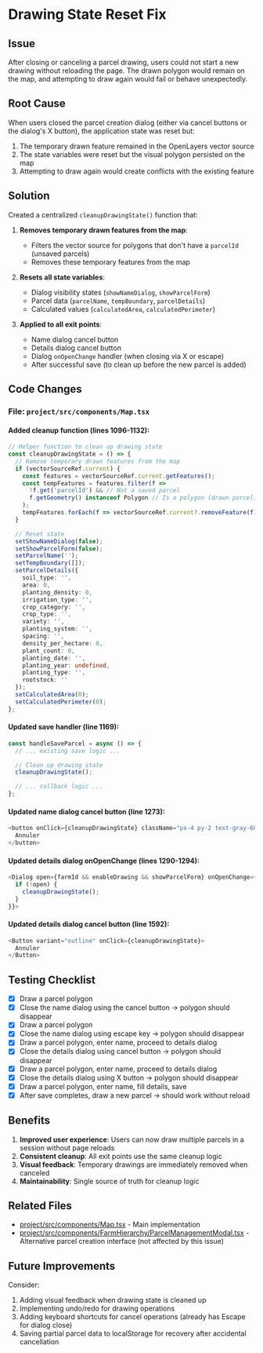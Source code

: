 # Drawing State Reset Fix

## Issue
After closing or canceling a parcel drawing, users could not start a new drawing without reloading the page. The drawn polygon would remain on the map, and attempting to draw again would fail or behave unexpectedly.

## Root Cause
When users closed the parcel creation dialog (either via cancel buttons or the dialog's X button), the application state was reset but:
1. The temporary drawn feature remained in the OpenLayers vector source
2. The state variables were reset but the visual polygon persisted on the map
3. Attempting to draw again would create conflicts with the existing feature

## Solution
Created a centralized `cleanupDrawingState()` function that:

1. **Removes temporary drawn features from the map**:
   - Filters the vector source for polygons that don't have a `parcelId` (unsaved parcels)
   - Removes these temporary features from the map

2. **Resets all state variables**:
   - Dialog visibility states (`showNameDialog`, `showParcelForm`)
   - Parcel data (`parcelName`, `tempBoundary`, `parcelDetails`)
   - Calculated values (`calculatedArea`, `calculatedPerimeter`)

3. **Applied to all exit points**:
   - Name dialog cancel button
   - Details dialog cancel button
   - Dialog `onOpenChange` handler (when closing via X or escape)
   - After successful save (to clean up before the new parcel is added)

## Code Changes

### File: `project/src/components/Map.tsx`

#### Added cleanup function (lines 1096-1132):
```typescript
// Helper function to clean up drawing state
const cleanupDrawingState = () => {
  // Remove temporary drawn features from the map
  if (vectorSourceRef.current) {
    const features = vectorSourceRef.current.getFeatures();
    const tempFeatures = features.filter(f =>
      !f.get('parcelId') && // Not a saved parcel
      f.getGeometry() instanceof Polygon // Is a polygon (drawn parcel)
    );
    tempFeatures.forEach(f => vectorSourceRef.current?.removeFeature(f));
  }

  // Reset state
  setShowNameDialog(false);
  setShowParcelForm(false);
  setParcelName('');
  setTempBoundary([]);
  setParcelDetails({
    soil_type: '',
    area: 0,
    planting_density: 0,
    irrigation_type: '',
    crop_category: '',
    crop_type: '',
    variety: '',
    planting_system: '',
    spacing: '',
    density_per_hectare: 0,
    plant_count: 0,
    planting_date: '',
    planting_year: undefined,
    planting_type: '',
    rootstock: ''
  });
  setCalculatedArea(0);
  setCalculatedPerimeter(0);
};
```

#### Updated save handler (line 1169):
```typescript
const handleSaveParcel = async () => {
  // ... existing save logic ...

  // Clean up drawing state
  cleanupDrawingState();

  // ... callback logic ...
};
```

#### Updated name dialog cancel button (line 1273):
```typescript
<button onClick={cleanupDrawingState} className="px-4 py-2 text-gray-600 hover:text-gray-800">
  Annuler
</button>
```

#### Updated details dialog onOpenChange (lines 1290-1294):
```typescript
<Dialog open={farmId && enableDrawing && showParcelForm} onOpenChange={(open) => {
  if (!open) {
    cleanupDrawingState();
  }
}}>
```

#### Updated details dialog cancel button (line 1592):
```typescript
<Button variant="outline" onClick={cleanupDrawingState}>
  Annuler
</Button>
```

## Testing Checklist

- [x] Draw a parcel polygon
- [x] Close the name dialog using the cancel button → polygon should disappear
- [x] Draw a parcel polygon
- [x] Close the name dialog using escape key → polygon should disappear
- [x] Draw a parcel polygon, enter name, proceed to details dialog
- [x] Close the details dialog using cancel button → polygon should disappear
- [x] Draw a parcel polygon, enter name, proceed to details dialog
- [x] Close the details dialog using X button → polygon should disappear
- [x] Draw a parcel polygon, enter name, fill details, save
- [x] After save completes, draw a new parcel → should work without reload

## Benefits

1. **Improved user experience**: Users can now draw multiple parcels in a session without page reloads
2. **Consistent cleanup**: All exit points use the same cleanup logic
3. **Visual feedback**: Temporary drawings are immediately removed when canceled
4. **Maintainability**: Single source of truth for cleanup logic

## Related Files

- [project/src/components/Map.tsx](../project/src/components/Map.tsx) - Main implementation
- [project/src/components/FarmHierarchy/ParcelManagementModal.tsx](../project/src/components/FarmHierarchy/ParcelManagementModal.tsx) - Alternative parcel creation interface (not affected by this issue)

## Future Improvements

Consider:
1. Adding visual feedback when drawing state is cleaned up
2. Implementing undo/redo for drawing operations
3. Adding keyboard shortcuts for cancel operations (already has Escape for dialog close)
4. Saving partial parcel data to localStorage for recovery after accidental cancellation
